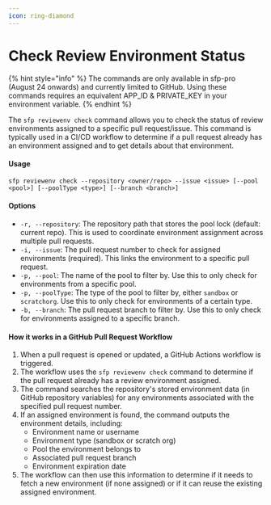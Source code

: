 ```yaml
---
icon: ring-diamond
---
```


# Check Review Environment Status



{% hint style="info" %}
The commands are only available in sfp-pro (August 24 onwards) and currently limited to GitHub. Using these commands requires an equivalent APP\_ID & PRIVATE\_KEY in your environment variable.
{% endhint %}

The `sfp reviewenv check` command allows you to check the status of review environments assigned to a specific pull request/issue. This command is typically used in a CI/CD workflow to determine if a pull request already has an environment assigned and to get details about that environment.

#### Usage

```
sfp reviewenv check --repository <owner/repo> --issue <issue> [--pool <pool>] [--poolType <type>] [--branch <branch>]
```

#### Options

* `-r, --repository`: The repository path that stores the pool lock (default: current repo). This is used to coordinate environment assignment across multiple pull requests.
* `-i, --issue`: The pull request number to check for assigned environments (required). This links the environment to a specific pull request.
* `-p, --pool`: The name of the pool to filter by. Use this to only check for environments from a specific pool.
* `-p, --poolType`: The type of the pool to filter by, either `sandbox` or `scratchorg`. Use this to only check for environments of a certain type.
* `-b, --branch`: The pull request branch to filter by. Use this to only check for environments assigned to a specific branch.

#### How it works in a GitHub Pull Request Workflow

1. When a pull request is opened or updated, a GitHub Actions workflow is triggered.
2. The workflow uses the `sfp reviewenv check` command to determine if the pull request already has a review environment assigned.
3. The command searches the repository's stored environment data (in GitHub repository variables) for any environments associated with the specified pull request number.
4. If an assigned environment is found, the command outputs the environment details, including:
   * Environment name or username
   * Environment type (sandbox or scratch org)
   * Pool the environment belongs to
   * Associated pull request branch
   * Environment expiration date
5. The workflow can then use this information to determine if it needs to fetch a new environment (if none assigned) or if it can reuse the existing assigned environment.

